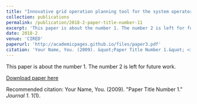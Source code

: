 ```yaml
---
title: "Innovative grid operation planning tool for the system operators"
collection: publications
permalink: /publication/2018-2-paper-title-number-11
excerpt: 'This paper is about the number 1. The number 2 is left for future work.'
date: 2018-2
venue: 'CIRED'
paperurl: 'http://academicpages.github.io/files/paper3.pdf'
citation: 'Your Name, You. (2009). &quot;Paper Title Number 1.&quot; <i>Journal 1</i>. 1(1).'
---
```

This paper is about the number 1. The number 2 is left for future work.

[Download paper here](http://academicpages.github.io/files/paper3.pdf)

Recommended citation: Your Name, You. (2009). "Paper Title Number 1." <i>Journal 1</i>. 1(1).